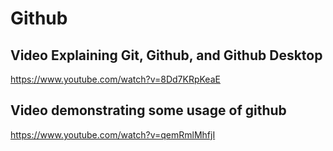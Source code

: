 # Github

## Video Explaining Git, Github, and Github Desktop
https://www.youtube.com/watch?v=8Dd7KRpKeaE

## Video demonstrating some usage of github
https://www.youtube.com/watch?v=qemRmlMhfjI

